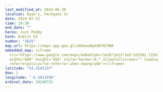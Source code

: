 ```yaml
---
last_modified_at: 2024-06-20
location: Ryan's, Parkgate St
date: 2024-07-22
time: 19:30
end_date: ""
hares: Just Paddy
hash: Dublin H3
number: "1625"
map_url: https://maps.app.goo.gl/uDGewsWybSB76C9NA
embedded_map: <iframe
  src="https://www.google.com/maps/embed?pb=!1m18!1m12!1m3!1d2381.7256752158514!2d-6.296176187288514!3d53.34816667217415!2m3!1f0!2f0!3f0!3m2!1i1024!2i768!4f13.1!3m3!1m2!1s0x48670c368a0a22e3%3A0x6fbe3a691f39110!2sRyan&#39;s%20of%20Parkgate%20Street!5e0!3m2!1sen!2sus!4v1720661117196!5m2!1sen!2sus"
  width="600" height="450" style="border:0;" allowfullscreen="" loading="lazy"
  referrerpolicy="no-referrer-when-downgrade"></iframe>
latitude: "53.3141137"
dow: 1
longitude: "-6.2413256"
ordinal_date: 20240722
---
```


